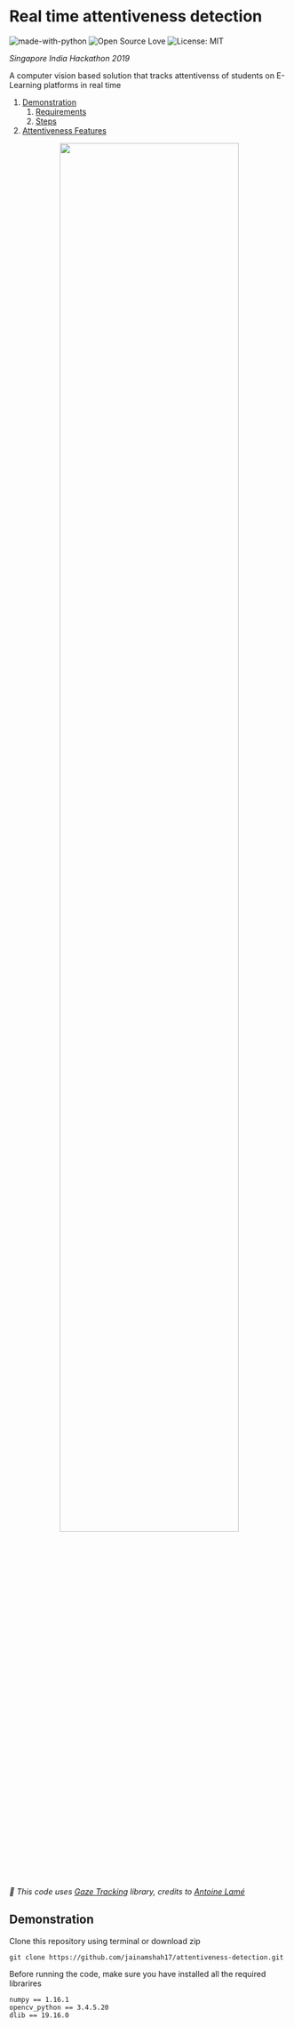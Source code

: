 # **Real time attentiveness detection**
![made-with-python](https://img.shields.io/badge/Made%20with-Python-1f425f.svg)
![Open Source Love](https://badges.frapsoft.com/os/v1/open-source.svg?v=103)
![License: MIT](https://img.shields.io/badge/License-MIT-yellow.svg)  
  
*Singapore India Hackathon 2019*  
  
A computer vision based solution that tracks attentivenss of students on E-Learning platforms in real time  
  
1) [Demonstration](#demonstration)
   1) [Requirements](#requirements)
   2) [Steps](#steps)
2) [Attentiveness Features](#attentiveness)
   
<p align="center">
<img src="https://github.com/jainamshah17/attentiveness-detection/blob/master/media/demo.gif" width="80%"/>
</p>  
  
*🚀 This code uses [Gaze Tracking](https://github.com/antoinelame/GazeTracking) library, credits to [Antoine Lamé](https://github.com/antoinelame)*
  
## Demonstration
Clone this repository using terminal or download zip
```
git clone https://github.com/jainamshah17/attentiveness-detection.git
```
Before running the code, make sure you have installed all the required librarires
```
numpy == 1.16.1
opencv_python == 3.4.5.20
dlib == 19.16.0
```
